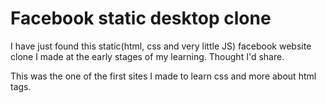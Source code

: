 # Facebook static desktop clone

I have just found this static(html, css and very little JS) facebook website clone I made at the early stages of my learning. Thought I'd share.

This was the one of the first sites I made to learn css and more about html tags.
